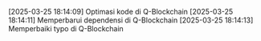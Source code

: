 [2025-03-25 18:14:09] Optimasi kode di Q-Blockchain
[2025-03-25 18:14:11] Memperbarui dependensi di Q-Blockchain
[2025-03-25 18:14:13] Memperbaiki typo di Q-Blockchain
